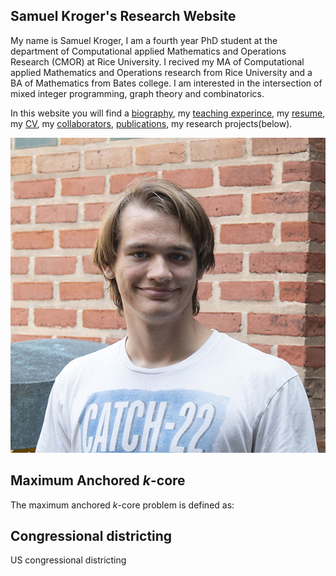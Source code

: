 ## Samuel Kroger's Research Website

My name is Samuel Kroger, I am a fourth year PhD student at the department of Computational applied Mathematics and Operations Research (CMOR) at Rice University.
I recived my MA of Computational applied Mathematics and Operations research from Rice University and a BA of Mathematics from Bates college.
I am interested in the intersection of mixed integer programming, graph theory and combinatorics.

In this website you will find a [biography](pages/bio.md), my [teaching experince](pages/teaching.md), my [resume](pdfs/Samuel_Kroger_Resume.pdf), my [CV](pdfs/Samuel_Kroger_cv.pdf), my [collaborators](collaborators), [publications](pages/publications), my research projects(below).

![An image of me, Samuel Kroger](images/samuel_kroger.jpg)

## Maximum Anchored $k$-core

The maximum anchored $k$-core problem is defined as:

## Congressional districting

US congressional districting